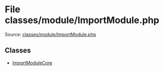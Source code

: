 File classes/module/ImportModule.php
=========

Source: [classes/module/ImportModule.php](https://github.com/PrestaShop/PrestaShop/blob/1.6.0.7/classes/module/ImportModule.php)


Classes
-------

* [ImportModuleCore](class.ImportModuleCore.md)


